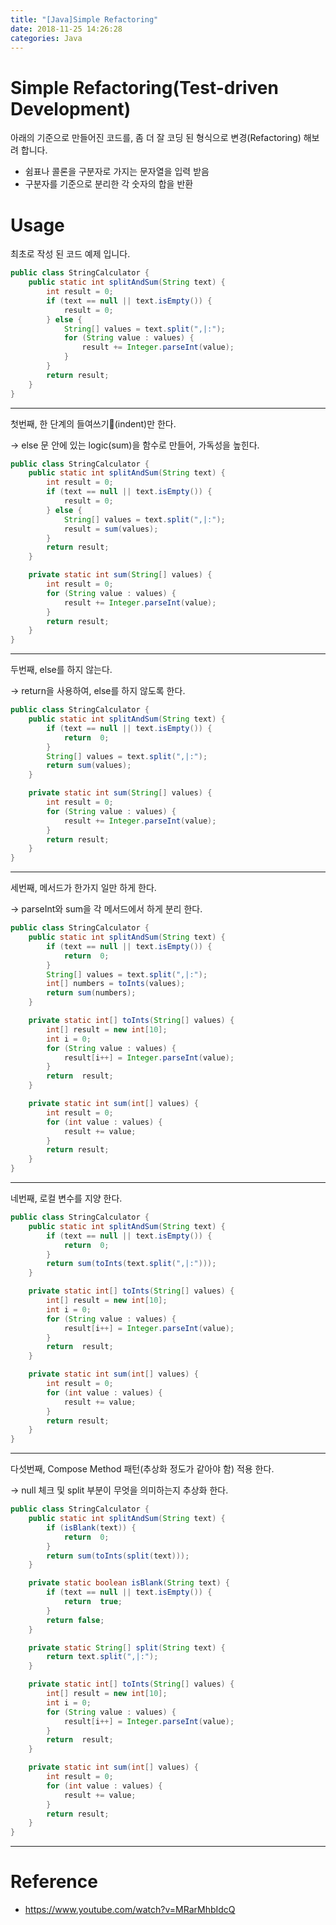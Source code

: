 ```yaml
---
title: "[Java]Simple Refactoring"
date: 2018-11-25 14:26:28
categories: Java
---
```


# Simple Refactoring(Test-driven Development)

아래의 기준으로 만들어진 코드를, 좀 더 잘 코딩 된 형식으로 변경(Refactoring) 해보려 합니다.

* 쉼표나 콜론을 구분자로 가지는 문자열을 입력 받음
* 구분자를 기준으로 분리한 각 숫자의 합을 반환

# Usage

최초로 작성 된 코드 예제 입니다.
```java
public class StringCalculator {
    public static int splitAndSum(String text) {
        int result = 0;
        if (text == null || text.isEmpty()) {
            result = 0;
        } else {
            String[] values = text.split(",|:");
            for (String value : values) {
                result += Integer.parseInt(value);
            }
        }        
        return result;
    }
}
```
***
첫번째, 한 단계의 들여쓰기(indent)만 한다.

-> else 문 안에 있는 logic(sum)을 함수로 만들어, 가독성을 높힌다.


```java
public class StringCalculator {
    public static int splitAndSum(String text) {
        int result = 0;
        if (text == null || text.isEmpty()) {
            result = 0;
        } else {
            String[] values = text.split(",|:");
            result = sum(values);
        }
        return result;
    }

    private static int sum(String[] values) {
        int result = 0;
        for (String value : values) {
            result += Integer.parseInt(value);
        }
        return result;
    }
}
```
***
두번째, else를 하지 않는다.

-> return을 사용하여, else를 하지 않도록 한다.

```java
public class StringCalculator {
    public static int splitAndSum(String text) {
        if (text == null || text.isEmpty()) {
            return  0;
        }
        String[] values = text.split(",|:");
        return sum(values);
    }

    private static int sum(String[] values) {
        int result = 0;
        for (String value : values) {
            result += Integer.parseInt(value);
        }
        return result;
    }
}
```
***
세번째, 메서드가 한가지 일만 하게 한다.

-> parseInt와 sum을 각 메서드에서 하게 분리 한다.

```java
public class StringCalculator {
    public static int splitAndSum(String text) {
        if (text == null || text.isEmpty()) {
            return  0;
        }
        String[] values = text.split(",|:");
        int[] numbers = toInts(values);
        return sum(numbers);
    }

    private static int[] toInts(String[] values) {
        int[] result = new int[10];
        int i = 0;
        for (String value : values) {
            result[i++] = Integer.parseInt(value);
        }
        return  result;
    }

    private static int sum(int[] values) {
        int result = 0;
        for (int value : values) {
            result += value;
        }
        return result;
    }
}
```
***
네번째, 로컬 변수를 지양 한다.

```java
public class StringCalculator {
    public static int splitAndSum(String text) {
        if (text == null || text.isEmpty()) {
            return  0;
        }      
        return sum(toInts(text.split(",|:")));
    }

    private static int[] toInts(String[] values) {
        int[] result = new int[10];
        int i = 0;
        for (String value : values) {
            result[i++] = Integer.parseInt(value);
        }
        return  result;
    }

    private static int sum(int[] values) {
        int result = 0;
        for (int value : values) {
            result += value;
        }
        return result;
    }
}
```
***
다섯번째, Compose Method 패턴(추상화 정도가 같아야 함) 적용 한다.

-> null 체크 및 split 부분이 무엇을 의미하는지 추상화 한다.

```java
public class StringCalculator {
    public static int splitAndSum(String text) {
        if (isBlank(text)) {
            return  0;
        }
        return sum(toInts(split(text)));
    }

    private static boolean isBlank(String text) {
        if (text == null || text.isEmpty()) {
            return  true;
        }
        return false;
    }

    private static String[] split(String text) {
        return text.split(",|:");
    }

    private static int[] toInts(String[] values) {
        int[] result = new int[10];
        int i = 0;
        for (String value : values) {
            result[i++] = Integer.parseInt(value);
        }
        return  result;
    }

    private static int sum(int[] values) {
        int result = 0;
        for (int value : values) {
            result += value;
        }
        return result;
    }
}
```
___
# Reference
* https://www.youtube.com/watch?v=MRarMhbIdcQ

